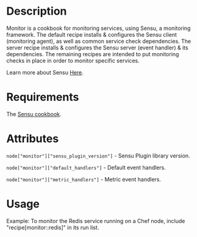 Description
===========

Monitor is a cookbook for monitoring services, using Sensu, a
monitoring framework. The default recipe installs & configures the
Sensu client (monitoring agent), as well as common service check
dependencies. The server recipe installs & configures the Sensu server
(event handler) & its dependencies. The remaining recipes are intended
to put monitoring checks in place in order to monitor specific
services.

Learn more about Sensu [Here](https://github.com/sensu/sensu/wiki).

Requirements
============

The [Sensu cookbook](http://community.opscode.com/cookbooks/sensu).

Attributes
==========

`node["monitor"]["sensu_plugin_version"]` - Sensu Plugin library
version.

`node["monitor"]["default_handlers"]` - Default event handlers.

`node["monitor"]["metric_handlers"]` - Metric event handlers.

Usage
=====

Example: To monitor the Redis service running on a Chef node, include
"recipe[monitor::redis]" in its run list.
